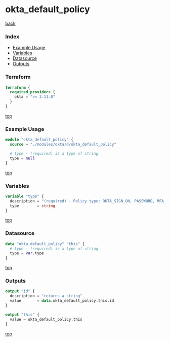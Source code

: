 # okta_default_policy

[back](../okta.md)

### Index

- [Example Usage](#example-usage)
- [Variables](#variables)
- [Datasource](#datasource)
- [Outputs](#outputs)

### Terraform

```terraform
terraform {
  required_providers {
    okta = ">= 3.11.0"
  }
}
```

[top](#index)

### Example Usage

```terraform
module "okta_default_policy" {
  source = "./modules/okta/d/okta_default_policy"

  # type - (required) is a type of string
  type = null
}
```

[top](#index)

### Variables

```terraform
variable "type" {
  description = "(required) - Policy type: OKTA_SIGN_ON, PASSWORD, MFA_ENROLL, or IDP_DISCOVERY"
  type        = string
}
```

[top](#index)

### Datasource

```terraform
data "okta_default_policy" "this" {
  # type - (required) is a type of string
  type = var.type
}
```

[top](#index)

### Outputs

```terraform
output "id" {
  description = "returns a string"
  value       = data.okta_default_policy.this.id
}

output "this" {
  value = okta_default_policy.this
}
```

[top](#index)